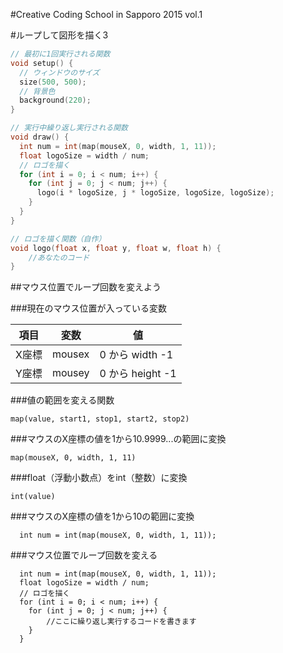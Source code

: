 #Creative Coding School in Sapporo 2015 vol.1

#ループして図形を描く3

```Processing:first.pde
// 最初に1回実行される関数
void setup() {
  // ウィンドウのサイズ
  size(500, 500);
  // 背景色
  background(220);
}

// 実行中繰り返し実行される関数
void draw() {
  int num = int(map(mouseX, 0, width, 1, 11));
  float logoSize = width / num;
  // ロゴを描く
  for (int i = 0; i < num; i++) {
    for (int j = 0; j < num; j++) {
      logo(i * logoSize, j * logoSize, logoSize, logoSize);
    }
  }
}

// ロゴを描く関数（自作）
void logo(float x, float y, float w, float h) {
	//あなたのコード
}
```

##マウス位置でループ回数を変えよう

###現在のマウス位置が入っている変数

| 項目 | 変数 | 値 |
|--- |---|---|
|X座標|mousex|0 から width -1|
|Y座標|mousey|0 から height -1|

###値の範囲を変える関数

```processing
map(value, start1, stop1, start2, stop2)
```

###マウスのX座標の値を1から10.9999...の範囲に変換

```processing
map(mouseX, 0, width, 1, 11)
```

###float（浮動小数点）をint（整数）に変換

```processing
int(value)
```

###マウスのX座標の値を1から10の範囲に変換

```processing
  int num = int(map(mouseX, 0, width, 1, 11));
```

###マウス位置でループ回数を変える

```processing
  int num = int(map(mouseX, 0, width, 1, 11));
  float logoSize = width / num;
  // ロゴを描く
  for (int i = 0; i < num; i++) {
    for (int j = 0; j < num; j++) {
	    //ここに繰り返し実行するコードを書きます
    }
  }
```

